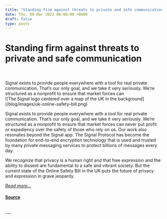 ```yaml
---
title: "Standing firm against threats to private and safe communication"
date: Thu, 09 Mar 2023 00:00:00 +0000
draft: false
type: posts
---
```

# Standing firm against threats to private and safe communication

<br/>

<br/>
 Signal exists to provide people everywhere with a tool for real private communication. That’s our only goal, and we take it very seriously. We’re structured as a nonprofit to ensure that market forces can
<br/>
![The Signal logo centered over a map of the UK in the background](/blog/images/uk-online-safety-bill.png)

Signal exists to provide people everywhere with a tool for real private communication. That’s our only goal, and we take it very seriously. We’re structured as a nonprofit to ensure that market forces can never put profit or expediency over the safety of those who rely on us. Our work also resonates beyond the Signal app. The Signal Protocol has become the foundation for end-to-end encryption technology that is used and trusted by many private messaging services to protect billions of messages every day.

We recognize that privacy is a human right and that free expression and the ability to dissent are fundamental to a safe and vibrant society. But the current state of the Online Safety Bill in the UK puts the future of privacy and expression in grave jeopardy.

[_Read more..._](https://signal.org/blog/uk-online-safety-bill/)

#### [Source](https://signal.org/blog/uk-online-safety-bill/)

<br/>
---

